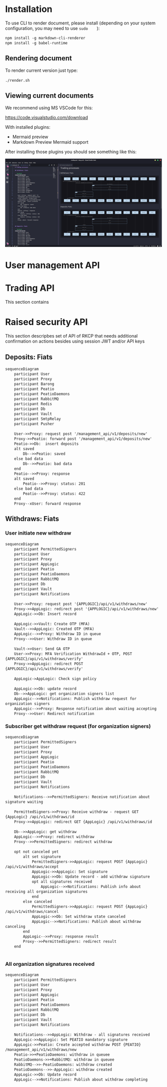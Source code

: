 # Installation

To use CLI to render document, please install (depending on your system configuration, you may need to use `sudo    `):

```
npm install -g markdown-cli-renderer
npm install -g babel-runtime
```

## Rendering document

To render current version just type:

`./render.sh`

## Viewing current documents


We recommend using MS VSCode for this:

https://code.visualstudio.com/download

With installed plugins:

* Mermaid preview
* Markdown Preview Mermaid support

After installing those plugins you should see something like this:

![](./assets/vscode.png)

# User management API




# Trading API 

This section contains 
# Raised security API 

This section descripbes set of API of RKCP that needs additional confirmation on actions besides using session JWT and/or API keys

## Deposits: Fiats


```mermaid
sequenceDiagram
    participant User
    participant Proxy
    participant Barong
    participant Peatio
    participant PeatioDaemons
    participant RabbitMQ
    participant Redis
    participant Db
    participant Vault
    participant SmtpRelay
    participant Pusher

    User->>Proxy: request post '/management_api/v1/deposits/new'
    Proxy->>Peatio: forward post '/management_api/v1/deposits/new'
    Peatio->>Db:  insert deposits
    alt saved
        Db-->>Peatio: saved
    else bad data
        Db-->>Peatio: bad data
    end
    Peatio-->>Proxy: response
    alt saved
        Peatio-->>Proxy: status: 201
    else bad data
        Peatio-->>Proxy: status: 422
    end
    Proxy--xUser: forward response
```

## Withdraws: Fiats

### User initiate new withdraw

```mermaid
sequenceDiagram
    participant PermittedSigners
    participant User
    participant Proxy
    participant AppLogic
    participant Peatio
    participant PeatioDaemons
    participant RabbitMQ
    participant Db
    participant Vault
    participant Notifications

    User->>Proxy: request post '{APPLOGIC}/api/v1/withdraws/new'
    Proxy->>AppLogic: redirect post '{APPLOGIC}/api/v1/withdraws/new'
    AppLogic->>Db: Insert record

    AppLogic->>Vault: Create OTP (MFA)
    Vault-->>AppLogic: Created OTP (MFA)
    AppLogic-->>Proxy: Withdraw ID in queue
    Proxy-->>User: Withdraw ID in queue

    Vault->>User: Send GA OTP
    User->>Proxy: MFA Verification WithdrawId + OTP, POST {APPLOGIC}/api/v1/withdraws/verify'
    Proxy->>AppLogic: redirect POST {APPLOGIC}/api/v1/withdraws/verify'

    AppLogic->AppLogic: Check sign policy

    AppLogic->>Db: update record
    Db-->>AppLogic: get organization signers list
    AppLogic-->>Notifications: Publish withdraw request for organization signers
    AppLogic-->>Proxy: Response notification about waiting accepting
    Proxy-->>User: Redirect notification
```

### Subscriber get withdraw request (for organization signers)

```mermaid
sequenceDiagram
    participant PermittedSigners
    participant User
    participant Proxy
    participant AppLogic
    participant Peatio
    participant PeatioDaemons
    participant RabbitMQ
    participant Db
    participant Vault
    participant Notifications

    Notifications-->>PermittedSigners: Receive notification about signature waiting

    PermittedSigners->>Proxy: Receive withdraw - request GET {AppLogic} /api/v1/withdraws/id
    Proxy->>AppLogic: redirect GET {AppLogic} /api/v1/withdraws/id

    Db-->>AppLogic: get withdraw
    AppLogic-->>Proxy: redirect withdraw
    Proxy-->>PermittedSigners: redirect withdraw

    opt not canceled yet
        alt set signature
            PermittedSigners->>AppLogic: request POST {AppLogic} /api/v1/withdraws/accept
            AppLogic->>AppLogic: Set signature
            AppLogic->>Db: Update record - add withdraw signature
            opt all signatures received
                AppLogic-->>Notifications: Publish info about receiving all organization signatures
            end
        else canceled
            PermittedSigners->>AppLogic: request POST {AppLogic} /api/v1/withdraws/cancel
            AppLogic->>Db: Set withdraw state canceled
            AppLogic-->>Notifications: Publish about withdraw canceling
        end
        AppLogic-->>Proxy: response result
        Proxy-->>PermittedSigners: redirect result
    end
    
```

### All organization signatures received

```mermaid
sequenceDiagram
    participant PermittedSigners
    participant User
    participant Proxy
    participant AppLogic
    participant Peatio
    participant PeatioDaemons
    participant RabbitMQ
    participant Db
    participant Vault
    participant Notifications
    
    Notifications-->>AppLogic: Withdraw - all signatures received
    AppLogic->>AppLogic: Set PEATIO mandatory signature
    AppLogic->>Peatio: Create accepted withdraw POST {PEATIO} /management_api/v1/withdraws/new
    Peatio->>+PeatioDaemons: withdraw in queuee
    PeatioDaemons->>+RabbitMQ: withdraw in queuee
    RabbitMQ-->>-PeatioDaemons: withdraw created
    PeatioDaemons-->>-AppLogic: withdraw created
    AppLogic->>Db: Update record
    AppLogic-->>Notifications: Publish about withdraw completing
```
